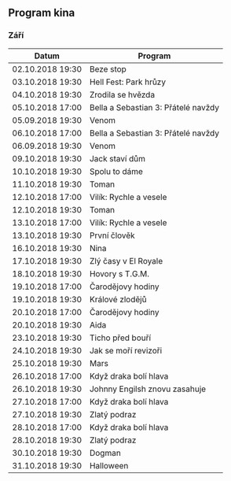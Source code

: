 ## Program kina

### Září

| Datum            | Program                             |
| ---------------- | ----------------------------------- |
| 02.10.2018 19:30 | Beze stop                           |
| 03.10.2018 19:30 | Hell Fest: Park hrůzy               |
| 04.10.2018 19:30 | Zrodila se hvězda                   |
| 05.10.2018 17:00 | Bella a Sebastian 3: Přátelé navždy |
| 05.09.2018 19:30 | Venom                               |
| 06.10.2018 17:00 | Bella a Sebastian 3: Přátelé navždy |
| 06.09.2018 19:30 | Venom                               |
| 09.10.2018 19:30 | Jack staví dům                      |
| 10.10.2018 19:30 | Spolu to dáme                       |
| 11.10.2018 19:30 | Toman                               |
| 12.10.2018 17:00 | Vilík: Rychle a vesele              |
| 12.10.2018 19:30 | Toman                               |
| 13.10.2018 17:00 | Vilík: Rychle a vesele              |
| 13.10.2018 19:30 | První člověk                        |
| 16.10.2018 19:30 | Nina                                |
| 17.10.2018 19:30 | Zlý časy v El Royale                |
| 18.10.2018 19:30 | Hovory s T.G.M.                     |
| 19.10.2018 17:00 | Čarodějovy hodiny                   |
| 19.10.2018 19:30 | Králové zlodějů                     |
| 20.10.2018 17:00 | Čarodějovy hodiny                   |
| 20.10.2018 19:30 | Aida                                |
| 23.10.2018 19:30 | Ticho před bouří                    |
| 24.10.2018 19:30 | Jak se moří revizoři                |
| 25.10.2018 19:30 | Mars                                |
| 26.10.2018 17:00 | Když draka bolí hlava               |
| 26.10.2018 19:30 | Johnny Engilsh znovu zasahuje       |
| 27.10.2018 17:00 | Když draka bolí hlava               |
| 27.10.2018 19:30 | Zlatý podraz                        |
| 28.10.2018 17:00 | Když draka bolí hlava               |
| 28.10.2018 19:30 | Zlatý podraz                        |
| 30.10.2018 19:30 | Dogman                              |
| 31.10.2018 19:30 | Halloween                           |
